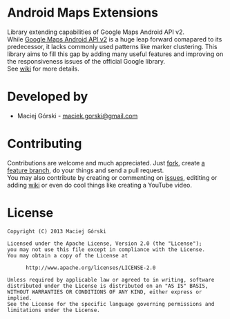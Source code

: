 Android Maps Extensions
=======================

Library extending capabilities of Google Maps Android API v2.  
While [Google Maps Android API v2](https://developers.google.com/maps/documentation/android/)
is a huge leap forward comapared to its predecessor,
it lacks commonly used patterns like marker clustering.
This library aims to fill this gap by adding many useful features
and improving on the responsiveness issues of the official Google library.  
See [wiki](https://github.com/mg6maciej/android-maps-extensions/wiki) for more details.

Developed by
============

* Maciej Górski - <maciek.gorski@gmail.com>

Contributing
============

Contributions are welcome and much appreciated.
Just [fork](https://github.com/mg6maciej/android-maps-extensions/fork),
create [a feature branch](http://nvie.com/posts/a-successful-git-branching-model/),
do your things and send a pull request.  
You may also contribute by creating or commenting on
[issues](https://github.com/mg6maciej/android-maps-extensions/issues),
edititing or adding [wiki](https://github.com/mg6maciej/android-maps-extensions/wiki)
or even do cool things like creating a YouTube video.

License
=======

    Copyright (C) 2013 Maciej Górski

    Licensed under the Apache License, Version 2.0 (the "License");
    you may not use this file except in compliance with the License.
    You may obtain a copy of the License at

          http://www.apache.org/licenses/LICENSE-2.0

    Unless required by applicable law or agreed to in writing, software
    distributed under the License is distributed on an "AS IS" BASIS,
    WITHOUT WARRANTIES OR CONDITIONS OF ANY KIND, either express or implied.
    See the License for the specific language governing permissions and
    limitations under the License.
